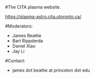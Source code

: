#The CITA plasma website.

https://plasma-astro.cita.utoronto.ca/

#Moderators:

- James Beattie
- Bart Rippderda
- Daniel Xiao
- Jay Li

#Contact:

- james dot beattie at princeton dot edu